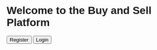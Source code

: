 <!DOCTYPE html> <html lang="en"> <head>     <meta charset="UTF-8">     <meta name="viewport" content="width=device-width, initial-scale=1.0">     <title>Product Buy and Sell</title>     <style>         body {             font-family: Arial, sans-serif;         }         .container {             margin: 20px;         }         .hidden {             display: none;         }         .notification {             background-color: #f4f4f4;             padding: 10px;             border: 1px solid #ccc;             margin-top: 10px;         }     </style> </head> <body>     <div class="container">         <h1>Welcome to the Buy and Sell Platform</h1>         <div id="main-page">             <button onclick="showRegister()">Register</button>             <button onclick="showLogin()">Login</button>         </div>          <div id="register-page" class="hidden">             <h2>Register</h2>             <label for="username">SIM Companies Username:</label>             <input type="text" id="username" placeholder="Enter username">             <br><br>             <label for="password">Set Password:</label>             <input type="password" id="password" placeholder="Set password">             <br><br>             <button onclick="register()">Register</button>             <button onclick="goBack()">Go Back</button>         </div>          <div id="login-page" class="hidden">             <h2>Login</h2>             <label for="login-username">Username:</label>             <input type="text" id="login-username" placeholder="Enter username">             <br><br>             <label for="login-password">Password:</label>             <input type="password" id="login-password" placeholder="Enter password">             <br><br>             <button onclick="login()">Login</button>             <button onclick="goBack()">Go Back</button>         </div>          <div id="user-page" class="hidden">             <h2>Welcome User</h2>             <button onclick="showSellPage()">Sell</button>             <button onclick="showBuyPage()">Buy</button>             <button onclick="logout()">Logout</button>         </div>          <div id="sell-page" class="hidden">             <h2>Sell Product</h2>             <label for="product-name">Product Name:</label>             <input type="text" id="product-name" placeholder="Enter product name">             <br><br>             <label for="price">Price:</label>             <input type="number" id="price" placeholder="Enter price">             <br><br>             <label for="quantity">Quantity:</label>             <input type="number" id="quantity" placeholder="Enter quantity">             <br><br>             <label for="quality">Quality:</label>             <input type="text" id="quality" placeholder="Enter quality">             <br><br>             <button onclick="sellProduct()">Sell</button>             <button onclick="goBack()">Go Back</button>         </div>          <div id="buy-page" class="hidden">             <h2>Buy Products</h2>             <input type="text" id="search" placeholder="Search for products" onkeyup="searchProduct()">             <br><br>             <div id="product-list"></div>             <button onclick="goBack()">Go Back</button>         </div>          <div id="seller-notification" class="hidden">             <h3>Seller Notifications</h3>             <div id="notifications"></div>         </div>     </div>      <script>         let userLoggedIn = false;         let userDetails = {};         let products = [];         let sellerNotifications = {};          function goBack() {             document.getElementById('main-page').classList.remove('hidden');             document.getElementById('register-page').classList.add('hidden');             document.getElementById('login-page').classList.add('hidden');             document.getElementById('user-page').classList.add('hidden');             document.getElementById('sell-page').classList.add('hidden');             document.getElementById('buy-page').classList.add('hidden');             document.getElementById('seller-notification').classList.add('hidden');         }          function showRegister() {             document.getElementById('main-page').classList.add('hidden');             document.getElementById('register-page').classList.remove('hidden');         }          function showLogin() {             document.getElementById('main-page').classList.add('hidden');             document.getElementById('login-page').classList.remove('hidden');         }          function register() {             const username = document.getElementById('username').value;             const password = document.getElementById('password').value;             userDetails = { username, password };             alert('Registration successful!');             goBack();         }          function login() {             const loginUsername = document.getElementById('login-username').value;             const loginPassword = document.getElementById('login-password').value;              if (loginUsername === userDetails.username && loginPassword === userDetails.password) {                 userLoggedIn = true;                 alert('Login successful!');                 showUserPage();             } else {                 alert('Invalid username or password');             }         }          function showUserPage() {             document.getElementById('login-page').classList.add('hidden');             document.getElementById('user-page').classList.remove('hidden');         }          function showSellPage() {             document.getElementById('user-page').classList.add('hidden');             document.getElementById('sell-page').classList.remove('hidden');         }          function showBuyPage() {             document.getElementById('user-page').classList.add('hidden');             document.getElementById('buy-page').classList.remove('hidden');             displayProducts();         }          function sellProduct() {             const productName = document.getElementById('product-name').value;             const price = document.getElementById('price').value;             const quantity = document.getElementById('quantity').value;             const quality = document.getElementById('quality').value;              const product = { productName, price, quantity, quality, seller: userDetails.username };             products.push(product);              alert('Product listed for sale!');             goBack();         }          function displayProducts() {             const productList = document.getElementById('product-list');             productList.innerHTML = '';             products.forEach(product => {                 productList.innerHTML += `                     <div>                         <p>Product: ${product.productName}</p>                         <p>Price: ${product.price}</p>                         <p>Quantity: ${product.quantity}</p>                         <p>Quality: ${product.quality}</p>                         <button onclick="buyProduct('${product.productName}', '${product.seller}')">Buy</button>                     </div>                 `;             });         }          function buyProduct(productName, seller) {             const quantity = prompt('Enter quantity to buy:');             alert('Order placed successfully!');             notifySeller(productName, quantity, seller);         }          function notifySeller(productName, quantity, seller) {             if (!sellerNotifications[seller]) {                 sellerNotifications[seller] = [];             }             sellerNotifications[seller].push({                 buyer: userDetails.username,                 productName: productName,                 quantity: quantity             });              showSellerNotifications(seller);         }          function showSellerNotifications(seller) {             const notificationsDiv = document.getElementById('notifications');             notificationsDiv.innerHTML = '';             if (sellerNotifications[seller] && sellerNotifications[seller].length > 0) {                 sellerNotifications[seller].forEach(notification => {                     notificationsDiv.innerHTML += `                         <div class="notification">                             <p>Buyer: ${notification.buyer}</p>                             <p>Product: ${notification.productName}</p>                             <p>Quantity: ${notification.quantity}</p>                         </div>                     `;                 });             } else {                 notificationsDiv.innerHTML = '<p>No new notifications.</p>';             }              document.getElementById('seller-notification').classList.remove('hidden');         }          function searchProduct() {             const searchQuery = document.getElementById('search').value.toLowerCase();             const filteredProducts = products.filter(product =>  product.productName.toLowerCase().includes(searchQuery)             );             const productList = document.getElementById('product-list');             productList.innerHTML = '';             filteredProducts.forEach(product => {                 productList.innerHTML += `                     <div>                         <p>Product: ${product.productName}</p>                         <p>Price: ${product.price}</p>                         <p>Quantity: ${product.quantity}</p>                         <p>Quality: ${product.quality}</p>
☐                         <button onclick="buyProduct('${product.productName}', '${product.seller}')
